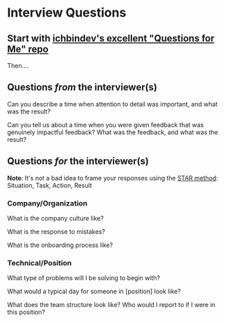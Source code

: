 # Interview Questions

## Start with [ichbindev's excellent "Questions for Me" repo](https://github.com/ichbindev/QuestionsForMe)

Then....

## Questions *from* the interviewer(s)

Can you describe a time when attention to detail was important, and what was the result?

Can you tell us about a time when you were given feedback that was genuinely impactful feedback? What was the feedback, and what was the result?


## Questions *for* the interviewer(s)

**Note**: It's not a bad idea to frame your responses using the [STAR method](https://www.thebalancecareers.com/what-is-the-star-interview-response-technique-2061629): Situation, Task, Action, Result

### Company/Organization

What is the company culture like?

What is the response to mistakes?

What is the onboarding process like?

### Technical/Position

What type of problems will I be solving to begin with?

What would a typical day for someone in [position] look like?

What does the team structure look like? Who would I report to if I were in this position?